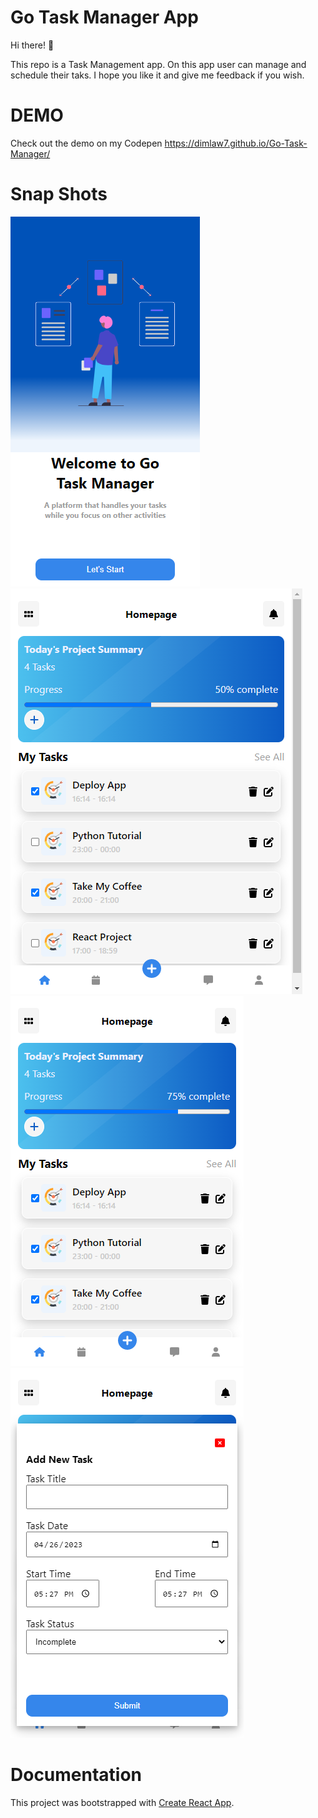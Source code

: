# Go Task Manager App
Hi there! 👋

This repo is a Task Management app. On this app user can manage and schedule their taks. I hope you like it and give me feedback if you wish.

DEMO
==========
Check out the demo on my Codepen https://dimlaw7.github.io/Go-Task-Manager/

Snap Shots
===================================

![App Splashscreen](src/screenshots/splashscreen.png "Splashscreen") ![App Homepage](src/screenshots/homepage.png "Homepage") ![App Progressbar](src/screenshots/progress-bar.png "Toggle Check to read progressbar") ![Form Modal](src/screenshots/modal-page.png "Modal page")

# Documentation

This project was bootstrapped with [Create React App](https://github.com/facebook/create-react-app).